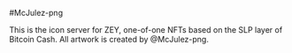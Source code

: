 #McJulez-png

This is the icon server for ZEY, one-of-one NFTs based on the SLP layer of Bitcoin Cash. 
All artwork is created by @McJulez-png.
